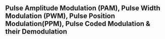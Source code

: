 ## Pulse Amplitude Modulation (PAM), Pulse Width Modulation (PWM), Pulse Position Modulation(PPM), Pulse Coded Modulation & their Demodulation
